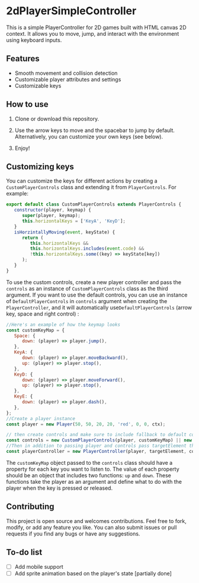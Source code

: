 # 2dPlayerSimpleController

This is a simple PlayerController for 2D games built with HTML canvas 2D context. It allows you to move, jump, and interact with the environment using keyboard inputs.

## Features

- Smooth movement and collision detection
- Customizable player attributes and settings
- Customizable keys

## How to use

1. Clone or download this repository.

2. Use the arrow keys to move and the spacebar to jump by default. Alternatively, you can customize your own keys (see below).

3. Enjoy!

## Customizing keys

You can customize the keys for different actions by creating a `CustomPlayerControls` class and extending it from `PlayerControls`. For example:

```javascript
export default class CustomPlayerControls extends PlayerControls {
   constructor(player, keymap) {
      super(player, keymap);
      this.horizontalKeys = ['KeyA', 'KeyD'];
   }
   isHorzintallyMoving(event, keyState) {
      return (
         this.horizontalKeys &&
         this.horizontalKeys.includes(event.code) &&
         !this.horizontalKeys.some((key) => keyState[key])
      );
   }
}

```

To use the custom controls, create a new player controller and pass the `controls` as an instance of `CustomPlayerControls` class as the third argument. If you want to use the default controls, you can use an instance of `DefaultPlayerControls` in `controls` argument when creating the `PlayerController`, and it will automatically use`DefaultPlayerControls` (arrow key, space and right control) :

```javascript
//Here's an example of how the keymap looks 
const customKeyMap = {
   Space: {
      down: (player) => player.jump(),
   },
   KeyA: {
      down: (player) => player.moveBackward(),
      up: (player) => player.stop(),
   },
   KeyD: {
      down: (player) => player.moveForward(),
      up: (player) => player.stop(),
   },
   KeyE: {
      down: (player) => player.dash(),
   },
};
//Create a player instance
const player = new Player(50, 50, 20, 20, 'red', 0, 0, ctx);

// then create controls and make sure to include fallback to default controls
const controls = new CustomPlayerControls(player, customKeyMap) || new DefaultPlayerControls(player);
//Then in addition to passing player and controls pass targetElement that controller will listen for events on
const playerController = new PlayerController(player, targetElement, controls);

```

The `customKeyMap` object passed to the `controls` class should have a property for each key you want to listen to. The value of each property should be an object that includes two functions: `up` and `down`. These functions take the player as an argument and define what to do with the player when the key is pressed or released.

## Contributing

This project is open source and welcomes contributions. Feel free to fork, modify, or add any feature you like. You can also submit issues or pull requests if you find any bugs or have any suggestions.

## To-do list

- [ ] Add mobile support 
- [ ] Add sprite animation based on the player's state [partially done]
